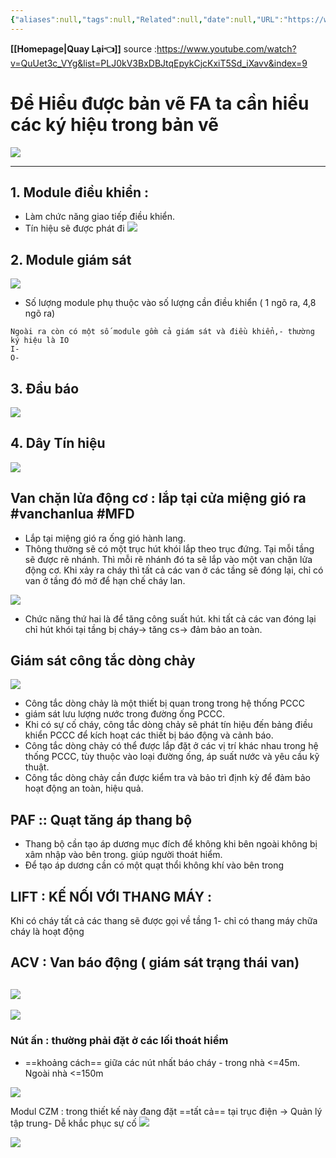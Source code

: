 ```yaml
---
{"aliases":null,"tags":null,"Related":null,"date":null,"URL":"https://www.youtube.com/watch?v=QuUet3c_VYg&list=PLJ0kV3BxDBJtqEpykCjcKxiT5Sd_iXavv&index=9","Author":null,"dg-publish":true,"image":null,"permalink":"/Electric Engineer/ELV/Báo cháy -Fire alarm system/Bài 7 Hướng Dẫn Đọc Bản Vẽ Báo Cháy Chung Cư  Sugar MEPF/","dgPassFrontmatter":true,"noteIcon":"2","created":"2024-01-19T05:27:49.579+07:00","updated":"2024-01-15T10:13:00.000+07:00"}
---
```


**[[Homepage\|Quay Lại👈]]**
source :https://www.youtube.com/watch?v=QuUet3c_VYg&list=PLJ0kV3BxDBJtqEpykCjcKxiT5Sd_iXavv&index=9
# Để Hiểu được bản vẽ FA ta cần hiểu các ký hiệu trong bản vẽ
![](https://i.imgur.com/ab83yDo.png)

---

## 1. Module điều khiển :
- Làm chức năng giao tiếp điều khiển.
- Tín hiệu sẽ được phát đi
![](https://i.imgur.com/sskmDKB.png)

## 2. Module giám sát
![](https://i.imgur.com/lBDqBsQ.png)

- Số lượng module phụ thuộc vào số lượng cần điều khiển ( 1 ngõ ra, 4,8 ngõ ra)
```ad-note
Ngoài ra còn có một số module gồm cả giám sát và điều khiển,- thường ký hiệu là IO
I-
O-
```

## 3. Đầu báo
![](https://i.imgur.com/KCAFYaE.png)
## 4. Dây Tín hiệu
![](https://i.imgur.com/R6bvmxw.png)

## Van chặn lửa động cơ : lắp tại cửa miệng gió ra #vanchanlua #MFD 

- Lắp tại miệng gió ra ống gió hành lang.
- Thông thường sẽ có một trục hút khói lắp theo trục đứng. Tại mỗi tầng sẽ được rẽ nhánh. 
Thì mỗi rẽ nhánh đó ta sẽ lắp vào một van chặn lửa động cơ.
Khi xảy ra cháy thì tất cả các van ở các tầng sẽ đóng lại, chỉ có van ở tầng đó mở để hạn chế cháy lan.

![](https://i.imgur.com/QzE11xn.png)
- Chức năng thứ hai là để tăng công suất hút. khi tất cả các van đóng lại chỉ hút khói tại tầng bị cháy-> tăng cs-> đảm bảo an toàn.
## Giám sát công tắc dòng chảy

![](https://i.imgur.com/UHvJku4.png)
- Công tắc dòng chảy là một thiết bị quan trong trong hệ thống PCCC 
- giám sát lưu lượng nước trong đường ống PCCC.
- Khi có sự cố cháy, công tắc dòng chảy sẽ phát tín hiệu đến bảng điều khiển PCCC để kích hoạt các thiết bị báo động và cảnh báo.
- Công tắc dòng chảy có thể được lắp đặt ở các vị trí khác nhau trong hệ thống PCCC, tùy thuộc vào loại đường ống, áp suất nước và yêu cầu kỹ thuật.
- Công tắc dòng chảy cần được kiểm tra và bảo trì định kỳ để đảm bảo hoạt động an toàn, hiệu quả.
## PAF ::   Quạt tăng áp thang bộ
- Thang bộ cần tạo áp dương mục đích để không khi bên ngoài không bị xâm nhập vào bên trong. giúp người thoát hiểm.
- Để tạo áp dương cần có một quạt thổi không khí vào bên trong
## LIFT : KẾ NỐI VỚI THANG MÁY :
Khi có cháy tất cả các thang sẽ được gọi về tầng 1- chỉ có thang máy chữa cháy là hoạt động
## ACV : Van báo động ( giám sát trạng thái van) 
![](https://i.imgur.com/8dfafiu.png)
---
![](https://i.imgur.com/2qyDgCT.png)


### Nút ấn  : thường phải đặt ở các lối thoát hiểm

- ==khoảng cách== giữa các nút nhất báo cháy - trong nhà <=45m. Ngoài nhà <=150m

![](https://i.imgur.com/r0VAGao.png)


Modul CZM : trong thiết kế này đang đặt ==tất cả== tại trục điện -> Quản lý tập trung- Dễ khắc phục sự cố
![](https://i.imgur.com/t5xzFtS.png)

![](https://i.imgur.com/fngaheI.png)
